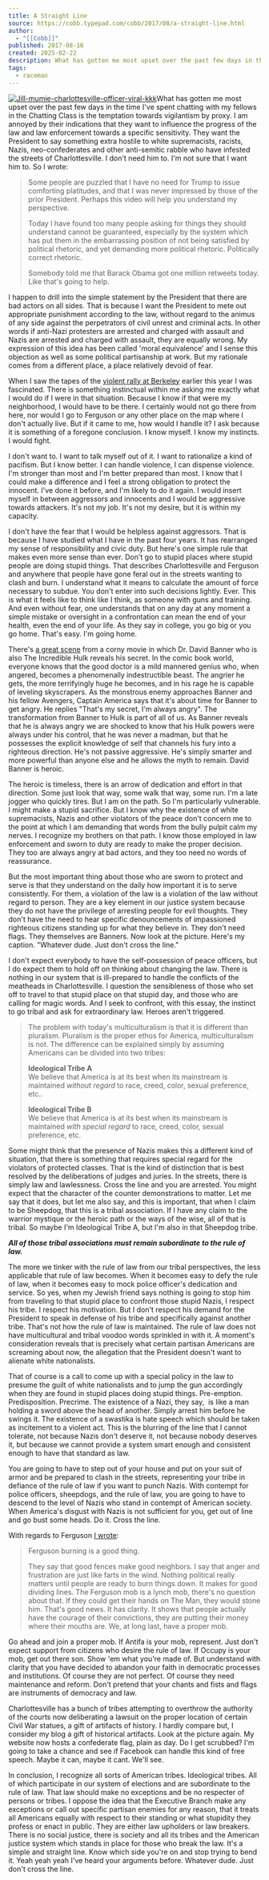 ```yaml
---
title: A Straight Line
source: https://cobb.typepad.com/cobb/2017/08/a-straight-line.html
author:
  - "[[Cobb]]"
published: 2017-08-16
created: 2025-02-22
description: What has gotten me most upset over the past few days in the time I've spent chatting with my fellows in the Chatting Class is the temptation towards vigilantism by proxy. I am annoyed by their indications that they want...
tags:
  - raceman
---
```

[![Jill-mumie-charlottesville-officer-viral-kkk](https://cobb.typepad.com/.a/6a00d834515ae969e201b7c9164a61970b-500wi "Jill-mumie-charlottesville-officer-viral-kkk")](https://cobb.typepad.com/.a/6a00d834515ae969e201b7c9164a61970b-pi)What has gotten me most upset over the past few days in the time I've spent chatting with my fellows in the Chatting Class is the temptation towards vigilantism by proxy. I am annoyed by their indications that they want to influence the progress of the law and law enforcement towards a specific sensitivity. They want the President to say something extra hostile to white supremacists, racists, Nazis, neo-confederates and other anti-semitic rabble who have infested the streets of Charlottesville. I don't need him to. I'm not sure that I want him to. So I wrote:

> Some people are puzzled that I have no need for Trump to issue comforting platitudes, and that I was never impressed by those of the prior President. Perhaps this video will help you understand my perspective.
> 
> Today I have found too many people asking for things they should understand cannot be guaranteed, especially by the system which has put them in the embarrassing position of not being satisfied by political rhetoric, and yet demanding more political rhetoric. Politically correct rhetoric.
> 
> Somebody told me that Barack Obama got one million retweets today. Like that's going to help. 

I happen to drill into the simple statement by the President that there are bad actors on all sides. That is because I want the President to mete out appropriate punishment according to the law, without regard to the animus of any side against the perpetrators of civil unrest and criminal acts. In other words if anti-Nazi protesters are arrested and charged with assault and Nazis are arrested and charged with assault, they are equally wrong. My expression of this idea has been called 'moral equivalence' and I sense this objection as well as some political partisanship at work. But my rationale comes from a different place, a place relatively devoid of fear. 

When I saw the tapes of the [violent rally at Berkeley](https://www.youtube.com/watch?v=njVj4WSzHRo) earlier this year I was fascinated. There is something instinctual within me asking me exactly what I would do if I were in that situation. Because I know if that were my neighborhood, I would have to be there. I certainly would not go there from here, nor would I go to Ferguson or any other place on the map where I don't actually live. But if it came to me, how would I handle it? I ask because it is something of a foregone conclusion. I know myself. I know my instincts. I would fight. 

I don't want to. I want to talk myself out of it. I want to rationalize a kind of pacifism. But I know better. I can handle violence, I can dispense violence. I'm stronger than most and I'm better prepared than most. I know that I could make a difference and I feel a strong obligation to protect the innocent. I've done it before, and I'm likely to do it again. I would insert myself in between aggressors and innocents and I would be aggressive towards attackers. It's not my job. It's not my desire, but it is within my capacity. 

I don't have the fear that I would be helpless against aggressors. That is because I have studied what I have in the past four years. It has rearranged my sense of responsibility and civic duty. But here's one simple rule that makes even more sense than ever. Don't go to stupid places where stupid people are doing stupid things. That describes Charlottesville and Ferguson and anywhere that people have gone feral out in the streets wanting to clash and burn. I understand what it means to calculate the amount of force necessary to subdue. You don't enter into such decisions lightly. Ever. This is what it feels like to think like I think, as someone with guns and training. And even without fear, one understands that on any day at any moment a simple mistake or oversight in a confrontation can mean the end of your health, even the end of your life. As they say in college, you go big or you go home. That's easy. I'm going home. 

There's [a great scene](https://www.youtube.com/watch?v=_Qq6dQwLh1s) from a corny movie in which Dr. David Banner who is also The Incredible Hulk reveals his secret. In the comic book world, everyone knows that the good doctor is a mild mannered genius who, when angered, becomes a phenomenally indestructible beast. The angrier he gets, the more terrifyingly huge he becomes, and in his rage he is capable of leveling skyscrapers. As the monstrous enemy approaches Banner and his fellow Avengers, Captain America says that it's about time for Banner to get angry. He replies "That's my secret, I'm always angry". The transformation from Banner to Hulk is part of all of us. As Banner reveals that he is always angry we are shocked to know that his Hulk powers were always under his control, that he was never a madman, but that he possesses the explicit knowledge of self that channels his fury into a righteous direction. He's not passive aggressive. He's simply smarter and more powerful than anyone else and he allows the myth to remain. David Banner is heroic. 

The heroic is timeless, there is an arrow of dedication and effort in that direction. Some just look that way, some walk that way, some run. I'm a late jogger who quickly tires. But I am on the path. So I'm particularly vulnerable. I might make a stupid sacrifice. But I know why the existence of white supremacists, Nazis and other violators of the peace don't concern me to the point at which I am demanding that words from the bully pulpit calm my nerves. I recognize my brothers on that path. I know those employed in law enforcement and sworn to duty are ready to make the proper decision. They too are always angry at bad actors, and they too need no words of reassurance. 

But the most important thing about those who are sworn to protect and serve is that they understand on the daily how important it is to serve consistently. For them, a violation of the law is a violation of the law without regard to person. They are a key element in our justice system because they do not have the privilege of arresting people for evil thoughts. They don't have the need to hear specific denouncements of impassioned righteous citizens standing up for what they believe in. They don't need flags. They themselves are Banners. Now look at the picture. Here's my caption. "Whatever dude. Just don't cross the line."

I don't expect everybody to have the self-possession of peace officers, but I do expect them to hold off on thinking about changing the law. There is nothing in our system that is ill-prepared to handle the conflicts of the meatheads in Charlottesville. I question the sensibleness of those who set off to travel to that stupid place on that stupid day, and those who are calling for magic words. And I seek to confront, with this essay, the instinct to go tribal and ask for extraordinary law. Heroes aren't triggered.  

> The problem with today's multiculturalism is that it is different than pluralism. Pluralism is the proper ethos for America, multiculturalism is not. The difference can be explained simply by assuming Americans can be divided into two tribes:
> 
> **Ideological Tribe A**  
> We believe that America is at its best when its mainstream is maintained *without regard* to race, creed, color, sexual preference, etc..
> 
> **Ideological Tribe B**  
> We believe that America is at its best when its mainstream is maintained *with special regard* to race, creed, color, sexual preference, etc.

Some might think that the presence of Nazis makes this a different kind of situation, that there is something that requires special regard for the violators of protected classes. That is the kind of distinction that is best resolved by the deliberations of judges and juries. In the streets, there is simply law and lawlessness. Cross the line and you are arrested. You might expect that the character of the counter demonstrations to matter. Let me say that it does, but let me also say, and this is important, that when I claim to be Sheepdog, that this is a tribal association. If I have any claim to the warrior mystique or the heroic path or the ways of the wise, all of that is tribal. So maybe I'm Ideological Tribe A, but I'm also in that Sheepdog tribe.

***All of those tribal associations must remain subordinate to the rule of law.***

The more we tinker with the rule of law from our tribal perspectives, the less applicable that rule of law becomes. When it becomes easy to defy the rule of law, when it becomes easy to mock police officer's dedication and service. So yes, when my Jewish friend says nothing is going to stop him from traveling to that stupid place to confront those stupid Nazis, I respect his tribe. I respect his motivation. But I don't respect his demand for the President to speak in defense of his tribe and specifically against another tribe. That's not how the rule of law is maintained. The rule of law does not have multicultural and tribal voodoo words sprinkled in with it. A moment's consideration reveals that is precisely what certain partisan Americans are screaming about now, the allegation that the President doesn't want to alienate white nationalists. 

That of course is a call to come up with a special policy in the law to presume the guilt of white nationalists and to jump the gun accordingly when they are found in stupid places doing stupid things. Pre-emption. Predisposition. Precrime. The existence of a Nazi, they say,  is like a man holding a sword above the head of another. Simply arrest him before he swings it. The existence of a swastika is hate speech which should be taken as incitement to a violent act. This is the blurring of the line that I cannot tolerate, not because Nazis don't deserve it, not because nobody deserves it, but because we cannot provide a system smart enough and consistent enough to have that standard as law. 

You are going to have to step out of your house and put on your suit of armor and be prepared to clash in the streets, representing your tribe in defiance of the rule of law if you want to punch Nazis. With contempt for police officers, sheepdogs, and the rule of law, you are going to have to descend to the level of Nazis who stand in contempt of American society. When America's disgust with Nazis is not sufficient for you, get out of line and go bust some heads. Do it. Cross the line. 

With regards to Ferguson [I wrote](https://cobb.typepad.com/cobb/2014/11/ferguson-burning.html):

> Ferguson burning is a good thing. 
> 
> They say that good fences make good neighbors. I say that anger and frustration are just like farts in the wind. Nothing political really matters until people are ready to burn things down. It makes for good dividing lines. The Ferguson mob is a lynch mob, there's no question about that. If they could get their hands on The Man, they would stone him. That's good news. It has clarity. It shows that people actually have the courage of their convictions, they are putting their money where their mouths are. We, at long last, have a proper mob.

Go ahead and join a proper mob. If Antifa is your mob, represent. Just don't expect support from citizens who desire the rule of law. If Occupy is your mob, get out there son. Show 'em what you're made of. But understand with clarity that you have decided to abandon your faith in democratic processes and institutions. Of course they are not perfect. Of course they need maintenance and reform. Don't pretend that your chants and fists and flags are instruments of democracy and law.

Charlottesville has a bunch of tribes attempting to overthrow the authority of the courts now deliberating a lawsuit on the proper location of certain Civil War statues, a gift of artifacts of history. I hardly compare but, I consider my blog a gift of historical artifacts. Look at the picture again. My website now hosts a confederate flag, plain as day. Do I get scrubbed? I'm going to take a chance and see if Facebook can handle this kind of free speech. Maybe it can, maybe it cant. We'll see. 

In conclusion, I recognize all sorts of American tribes. Ideological tribes. All of which participate in our system of elections and are subordinate to the rule of law. That law should make no exceptions and be no respecter of persons or tribes. I oppose the idea that the Executive Branch make any exceptions or call out specific partisan enemies for any reason, that it treats all Americans equally with respect to their standing or what stupidity they profess or enact in public. They are either law upholders or law breakers. There is no social justice, there is society and all its tribes and the American justice system which stands in place for those who break the law. It's a simple and straight line. Know which side you're on and stop trying to bend it. Yeah yeah yeah I've heard your arguments before. Whatever dude. Just don't cross the line.